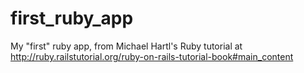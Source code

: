 first_ruby_app
==============

My "first" ruby app, from Michael Hartl's Ruby tutorial at http://ruby.railstutorial.org/ruby-on-rails-tutorial-book#main_content
